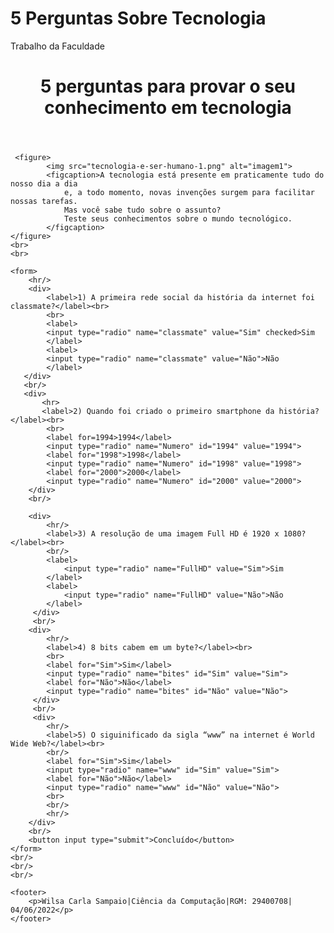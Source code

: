 # 5 Perguntas Sobre Tecnologia
Trabalho da Faculdade 

<!DOCTYPE html>
<html lang="pt-br">
<head>
    <meta charset="UTF-8">
    <meta http-equiv="X-UA-Compatible" content="IE=edge">
    <meta name="viewport" content="width=device-width, initial-scale=1.0">
    <title>Pesquisa sobre Tecnologia</title>
    <link rel="stylesheet" href="estilo.css">
</head>
<body>
    <header>
        <h1>5 perguntas para provar o seu conhecimento em tecnologia</h1>
    </header>       

     <figure>
            <img src="tecnologia-e-ser-humano-1.png" alt="imagem1">
            <figcaption>A tecnologia está presente em praticamente tudo do nosso dia a dia
                e, a todo momento, novas invenções surgem para facilitar nossas tarefas.
                Mas você sabe tudo sobre o assunto? 
                Teste seus conhecimentos sobre o mundo tecnológico.
            </figcaption>
    </figure> 
    <br>
    <br>

    <form>
        <hr/>
        <div>
            <label>1) A primeira rede social da história da internet foi classmate?</label><br>
            <br>
            <label>
            <input type="radio" name="classmate" value="Sim" checked>Sim
            </label>
            <label>
            <input type="radio" name="classmate" value="Não">Não
            </label>
       </div>
       <br/>
       <div>
           <hr>
           <label>2) Quando foi criado o primeiro smartphone da história?</label><br>
            <br>
            <label for=1994>1994</label>
            <input type="radio" name="Numero" id="1994" value="1994"> 
            <label for="1998">1998</label>
            <input type="radio" name="Numero" id="1998" value="1998">
            <label for="2000">2000</label>
            <input type="radio" name="Numero" id="2000" value="2000">
        </div>
        <br/>
        
        <div>
            <hr/>
            <label>3) A resolução de uma imagem Full HD é 1920 x 1080?</label><br>
            <br/>
            <label>
                <input type="radio" name="FullHD" value="Sim">Sim
            </label>
            <label>
                <input type="radio" name="FullHD" value="Não">Não
            </label>  
         </div>
         <br/>
        <div>
            <hr/>
            <label>4) 8 bits cabem em um byte?</label><br>
            <br>
            <label for="Sim">Sim</label>
            <input type="radio" name="bites" id="Sim" value="Sim">
            <label for="Não">Não</label>
            <input type="radio" name="bites" id="Não" value="Não"> 
         </div>
         <br/>
         <div>
            <hr/>
            <label>5) O siguinificado da sigla “www” na internet é World Wide Web?</label><br>
            <br/>
            <label for="Sim">Sim</label>
            <input type="radio" name="www" id="Sim" value="Sim">
            <label for="Não">Não</label>
            <input type="radio" name="www" id="Não" value="Não">  
            <br>
            <br/>
            <hr/>
        </div>
        <br/>
        <button input type="submit">Concluído</button>
    </form>
    <br/>
    <br/>
    <br/>

    <footer>
        <p>Wilsa Carla Sampaio|Ciência da Computação|RGM: 29400708| 04/06/2022</p>
    </footer>
  </body>
</html>
